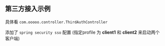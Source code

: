 ## 第三方接入示例

具体看 `com.ooooo.controller.ThirdAuthController`

添加了 `spring security sso` 配置 (指定profile 为 **client1** 和 **client2** 来启动两个客户端)